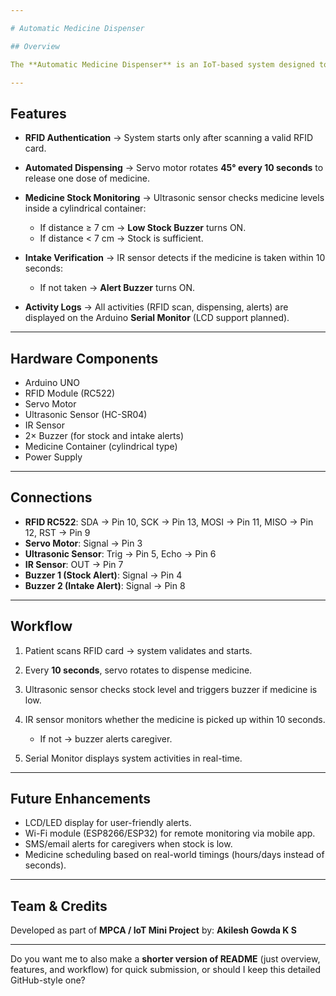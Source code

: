```yaml
---

# Automatic Medicine Dispenser

## Overview

The **Automatic Medicine Dispenser** is an IoT-based system designed to ensure timely and accurate delivery of medicines to patients. It automates the process of dispensing medicines at fixed intervals, monitors stock levels, and ensures that the patient actually takes the medicine. The project combines hardware components (Arduino, sensors, servo motor) with programmed logic to achieve a reliable healthcare solution.

---
```


## Features

* **RFID Authentication** → System starts only after scanning a valid RFID card.
* **Automated Dispensing** → Servo motor rotates **45° every 10 seconds** to release one dose of medicine.
* **Medicine Stock Monitoring** → Ultrasonic sensor checks medicine levels inside a cylindrical container:

  * If distance ≥ 7 cm → **Low Stock Buzzer** turns ON.
  * If distance < 7 cm → Stock is sufficient.
* **Intake Verification** → IR sensor detects if the medicine is taken within 10 seconds:

  * If not taken → **Alert Buzzer** turns ON.
* **Activity Logs** → All activities (RFID scan, dispensing, alerts) are displayed on the Arduino **Serial Monitor** (LCD support planned).

---

## Hardware Components

* Arduino UNO
* RFID Module (RC522)
* Servo Motor
* Ultrasonic Sensor (HC-SR04)
* IR Sensor
* 2× Buzzer (for stock and intake alerts)
* Medicine Container (cylindrical type)
* Power Supply

---

##  Connections

* **RFID RC522**: SDA → Pin 10, SCK → Pin 13, MOSI → Pin 11, MISO → Pin 12, RST → Pin 9
* **Servo Motor**: Signal → Pin 3
* **Ultrasonic Sensor**: Trig → Pin 5, Echo → Pin 6
* **IR Sensor**: OUT → Pin 7
* **Buzzer 1 (Stock Alert)**: Signal → Pin 4
* **Buzzer 2 (Intake Alert)**: Signal → Pin 8

---

## Workflow

1. Patient scans RFID card → system validates and starts.
2. Every **10 seconds**, servo rotates to dispense medicine.
3. Ultrasonic sensor checks stock level and triggers buzzer if medicine is low.
4. IR sensor monitors whether the medicine is picked up within 10 seconds.

   * If not → buzzer alerts caregiver.
5. Serial Monitor displays system activities in real-time.

---

## Future Enhancements

* LCD/LED display for user-friendly alerts.
* Wi-Fi module (ESP8266/ESP32) for remote monitoring via mobile app.
* SMS/email alerts for caregivers when stock is low.
* Medicine scheduling based on real-world timings (hours/days instead of seconds).

---

## Team & Credits

Developed as part of **MPCA / IoT Mini Project** by: **Akilesh Gowda K S**

---

Do you want me to also make a **shorter version of README** (just overview, features, and workflow) for quick submission, or should I keep this detailed GitHub-style one?

